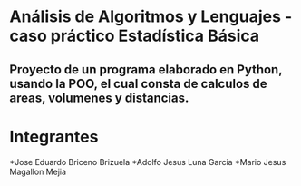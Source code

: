 # Análisis de Algoritmos y Lenguajes - caso práctico Estadística Básica

## Proyecto de un programa elaborado en Python, usando la POO, el cual consta de calculos de areas, volumenes y distancias.

# Integrantes
*Jose Eduardo Briceno Brizuela
*Adolfo Jesus Luna Garcia
*Mario Jesus Magallon Mejia
